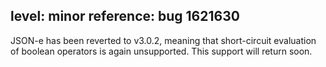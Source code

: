 level: minor
reference: bug 1621630
---
JSON-e has been reverted to v3.0.2, meaning that short-circuit evaluation of boolean operators is again unsupported.  This support will return soon.

